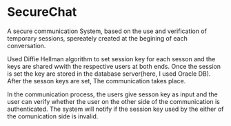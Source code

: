 # SecureChat
A secure communication System, based on the use and verification of temporary sessions, spereately created at the begining of each conversation. 

Used Diffie Hellman algorithm to set session key for each sesson and the keys are shared wwith the respective users at both ends. Once the session is set the key are stored in the database server(here, I used Oracle DB). After the sesson keys are set, The communication takes place.

In the communication process, the users give sesson key as input and the user can verify whether the user on the other side of the communication is authenticated. The system will notify if the session key used by the either of the comunication side is invalid.
